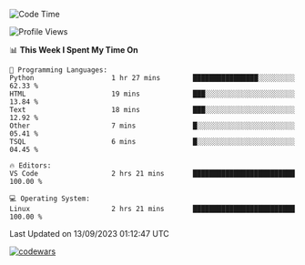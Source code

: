 <!--START_SECTION:waka-->
![Code Time](http://img.shields.io/badge/Code%20Time-328%20hrs%2038%20mins-blue)

![Profile Views](http://img.shields.io/badge/Profile%20Views-0-blue)

📊 **This Week I Spent My Time On** 

```text
💬 Programming Languages: 
Python                   1 hr 27 mins        ████████████████░░░░░░░░░   62.33 % 
HTML                     19 mins             ███░░░░░░░░░░░░░░░░░░░░░░   13.84 % 
Text                     18 mins             ███░░░░░░░░░░░░░░░░░░░░░░   12.92 % 
Other                    7 mins              █░░░░░░░░░░░░░░░░░░░░░░░░   05.41 % 
TSQL                     6 mins              █░░░░░░░░░░░░░░░░░░░░░░░░   04.45 % 

🔥 Editors: 
VS Code                  2 hrs 21 mins       █████████████████████████   100.00 % 

💻 Operating System: 
Linux                    2 hrs 21 mins       █████████████████████████   100.00 % 
```


 Last Updated on 13/09/2023 01:12:47 UTC
<!--END_SECTION:waka-->
[![codewars](https://www.codewars.com/users/Delitel/badges/large)](https://www.codewars.com/users/Delitel)   
